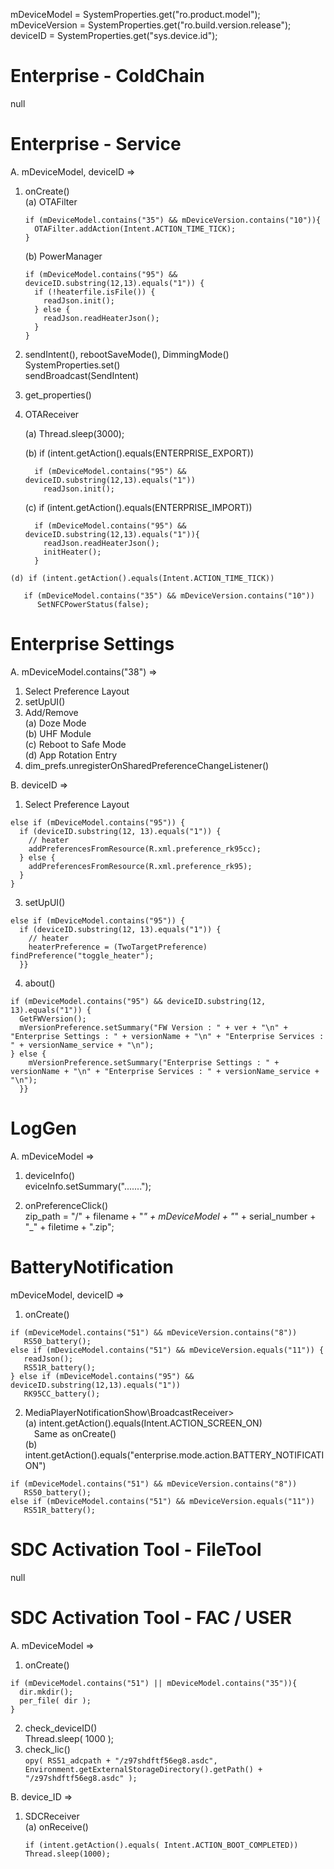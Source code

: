 mDeviceModel = SystemProperties.get("ro.product.model");  
mDeviceVersion = SystemProperties.get("ro.build.version.release");  
deviceID = SystemProperties.get("sys.device.id");  


# Enterprise - ColdChain
null

# Enterprise - Service
A. mDeviceModel, deviceID =>
1. onCreate()  
   (a) OTAFilter
   ```
   if (mDeviceModel.contains("35") && mDeviceVersion.contains("10")){
     OTAFilter.addAction(Intent.ACTION_TIME_TICK);
   }
   ```

   (b) PowerManager
   ```
   if (mDeviceModel.contains("95") && deviceID.substring(12,13).equals("1")) {
     if (!heaterfile.isFile()) {
       readJson.init();
     } else {
       readJson.readHeaterJson();
     }
   }
   ```

  2. sendIntent(), rebootSaveMode(), DimmingMode()  
     SystemProperties.set()  
     sendBroadcast(SendIntent)  
  3. get_properties()
  4. OTAReceiver<BroadcastReceiver>
  
      (a) Thread.sleep(3000);

      (b) if (intent.getAction().equals(ENTERPRISE_EXPORT))  
     
     ```
       if (mDeviceModel.contains("95") && deviceID.substring(12,13).equals("1"))
         readJson.init();
     ```
     
     (c) if (intent.getAction().equals(ENTERPRISE_IMPORT))  
     
     ```
       if (mDeviceModel.contains("95") && deviceID.substring(12,13).equals("1")){
         readJson.readHeaterJson();
         initHeater();
       }
     ```
    (d) if (intent.getAction().equals(Intent.ACTION_TIME_TICK))  

   ```
      if (mDeviceModel.contains("35") && mDeviceVersion.contains("10"))
         SetNFCPowerStatus(false);
   ```

  
# Enterprise Settings
A. mDeviceModel.contains("38") =>  
  1. Select Preference Layout
  2. setUpUI()
  3. Add/Remove  
    (a) Doze Mode  
    (b) UHF Module  
    (c) Reboot to Safe Mode  
    (d) App Rotation Entry 
  4. dim_prefs.unregisterOnSharedPreferenceChangeListener()

B. deviceID => 
  1. Select Preference Layout
  ```
  else if (mDeviceModel.contains("95")) {
    if (deviceID.substring(12, 13).equals("1")) { 
      // heater
      addPreferencesFromResource(R.xml.preference_rk95cc);
    } else {
      addPreferencesFromResource(R.xml.preference_rk95);
    }
  }
  ```

  3. setUpUI()  
  ```
  else if (mDeviceModel.contains("95")) {
    if (deviceID.substring(12, 13).equals("1")) {
      // heater
      heaterPreference = (TwoTargetPreference) findPreference("toggle_heater");
    }}
  ```

  4. about()  
  ```
  if (mDeviceModel.contains("95") && deviceID.substring(12, 13).equals("1")) {
    GetFWVersion();
    mVersionPreference.setSummary("FW Version : " + ver + "\n" + "Enterprise Settings : " + versionName + "\n" + "Enterprise Services : " + versionName_service + "\n");
  } else {
      mVersionPreference.setSummary("Enterprise Settings : " + versionName + "\n" + "Enterprise Services : " + versionName_service + "\n");
    }}
  ```

# LogGen
A. mDeviceModel =>  
  1. deviceInfo()  
    eviceInfo.setSummary(".......");

  2. onPreferenceClick()  
     zip_path = "/" + filename + "_" + mDeviceModel + "_" + serial_number + "_" + filetime + ".zip";

# BatteryNotification
mDeviceModel, deviceID =>  
   1. onCreate()  
```
if (mDeviceModel.contains("51") && mDeviceVersion.contains("8"))
   RS50_battery();
else if (mDeviceModel.contains("51") && mDeviceVersion.equals("11")) {
   readJson();
   RS51R_battery();
} else if (mDeviceModel.contains("95") && deviceID.substring(12,13).equals("1"))
   RK95CC_battery();
```

  2. MediaPlayerNotificationShow\BroadcastReceiver>  
(a) intent.getAction().equals(Intent.ACTION_SCREEN_ON)  
&emsp;Same as onCreate()  
(b) intent.getAction().equals("enterprise.mode.action.BATTERY_NOTIFICATION")  

```
if (mDeviceModel.contains("51") && mDeviceVersion.contains("8"))
   RS50_battery();
else if (mDeviceModel.contains("51") && mDeviceVersion.equals("11"))
   RS51R_battery();
```

# SDC Activation Tool - FileTool
null

# SDC Activation Tool - FAC / USER
A. mDeviceModel =>  
  1. onCreate()
  ```
  if (mDeviceModel.contains("51") || mDeviceModel.contains("35")){
    dir.mkdir();
    per_file( dir );
  }
  ```

  2. check_deviceID()  
    Thread.sleep( 1000 );  
  4. check_lic()  
    `opy( RS51_adcpath + "/z97shdftf56eg8.asdc", Environment.getExternalStorageDirectory().getPath() + "/z97shdftf56eg8.asdc" );`

B. device_ID =>  
  1. SDCReceiver<BroadcastReceiver>  
    (a) onReceive()
      ```  
      if (intent.getAction().equals( Intent.ACTION_BOOT_COMPLETED))
      Thread.sleep(1000);
      ```
